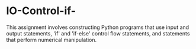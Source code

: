 # IO-Control-if-
This assignment involves constructing Python programs that use input and output statements, 'if'  and 'if-else' control flow statements, and statements that perform numerical manipulation.
